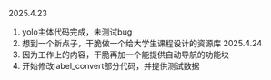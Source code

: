 2025.4.23
1. yolo主体代码完成，未测试bug
2. 想到一个新点子，干脆做一个给大学生课程设计的资源库
2025.4.24
1. 因为工作上的内容，干脆再加一个能提供自动导航的功能块
2. 开始修改label_convert部分代码，并提供测试数据
